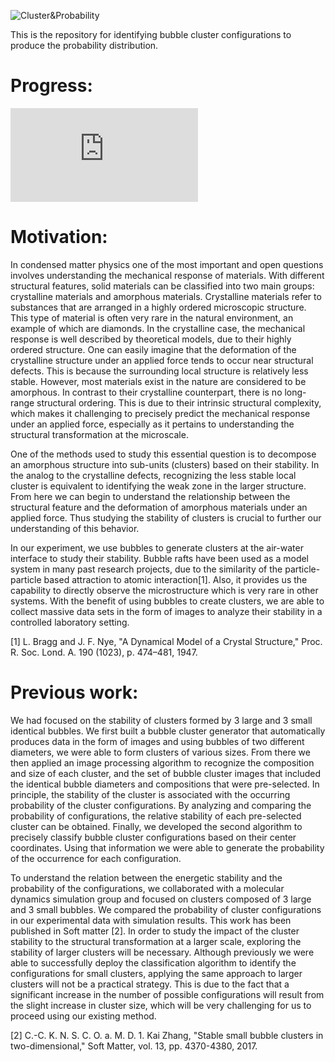 ![Cluster&Probability](https://raw.githubusercontent.com/chinchangkuo/RICNN_Cluster_classification/master/New_1.png)

This is the repository for identifying bubble cluster configurations to produce the probability distribution.

# Progress:
![RICNNv1_12/05/2017](https://raw.githubusercontent.com/chinchangkuo/RICNN_Cluster_classification/blob/master/RICNNv1.md)

# Motivation:

In condensed matter physics one of the most important and open questions involves understanding the mechanical response of materials. With different structural features, solid materials can be classified into two main groups: crystalline materials and amorphous materials. Crystalline materials refer to substances that are arranged in a highly ordered microscopic structure. This type of material is often very rare in the natural environment, an example of which are diamonds. In the crystalline case, the mechanical response is well described by theoretical models, due to their highly ordered structure. One can easily imagine that the deformation of the crystalline structure under an applied force tends to occur near structural defects. This is because the surrounding local structure is relatively less stable. However, most materials exist in the nature are considered to be amorphous. In contrast to their crystalline counterpart, there is no long-range structural ordering. This is due to their intrinsic structural complexity, which makes it challenging to precisely predict the mechanical response under an applied force, especially as it pertains to understanding the structural transformation at the microscale. 

One of the methods used to study this essential question is to decompose an amorphous structure into sub-units (clusters) based on their stability. In the analog to the crystalline defects, recognizing the less stable local cluster is equivalent to identifying the weak zone in the larger structure. From here we can begin to understand the relationship between the structural feature and the deformation of amorphous materials under an applied force. Thus studying the stability of clusters is crucial to further our understanding of this behavior. 

In our experiment, we use bubbles to generate clusters at the air-water interface to study their stability. Bubble rafts have been used as a model system in many past research projects, due to the similarity of the particle-particle based attraction to atomic interaction[1]. Also, it provides us the capability to directly observe the microstructure which is very rare in other systems. With the benefit of using bubbles to create clusters, we are able to collect massive data sets in the form of images to analyze their stability in a controlled laboratory setting.

[1] 	L. Bragg and J. F. Nye, "A Dynamical Model of a Crystal Structure," Proc. R. Soc. Lond. A. 190 (1023), p. 474–481, 1947. 

# Previous work: 

We had focused on the stability of clusters formed by 3 large and 3 small identical bubbles. We first built a bubble cluster generator that automatically produces data in the form of images and using bubbles of two different diameters, we were able to form clusters of various sizes. From there we then applied an image processing algorithm to recognize the composition and size of each cluster, and the set of bubble cluster images that included the identical bubble diameters and compositions that were pre-selected. In principle, the stability of the cluster is associated with the occurring probability of the cluster configurations. By analyzing and comparing the probability of configurations, the relative stability of each pre-selected cluster can be obtained. Finally, we developed the second algorithm to precisely classify bubble cluster configurations based on their center coordinates. Using that information we were able to generate the probability of the occurrence for each configuration. 

To understand the relation between the energetic stability and the probability of the configurations, we collaborated with a molecular dynamics simulation group and focused on clusters composed of 3 large and 3 small bubbles. We compared the probability of cluster configurations in our experimental data with simulation results. This work has been published in Soft matter [2]. 
In order to study the impact of the cluster stability to the structural transformation at a larger scale, exploring the stability of larger clusters will be necessary. Although previously we were able to successfully deploy the classification algorithm to identify the configurations for small clusters, applying the same approach to larger clusters will not be a practical strategy. This is due to the fact that a significant increase in the number of possible configurations will result from the slight increase in cluster size, which will be very challenging for us to proceed using our existing method.

[2] 	C.-C. K. N. S. C. O. a. M. D. 1. Kai Zhang, "Stable small bubble clusters in two-dimensional," Soft Matter, vol. 13, pp. 4370-4380, 2017. 
